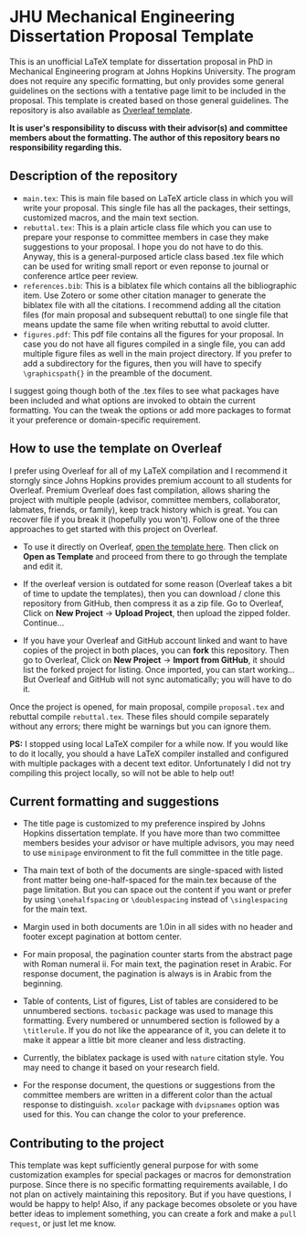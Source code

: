 # JHU Mechanical Engineering Dissertation Proposal Template

This is an unofficial LaTeX template for dissertation proposal in PhD in Mechanical Engineering program at Johns Hopkins University. The program does not require any specific formatting, but only provides some general guidelines on the sections with a tentative page limit to be included in the proposal. This template is created based on those general guidelines. The repository is also available as [Overleaf template](https://www.overleaf.com/latex/templates/johns-hopkins-meche-dissertation-proposal-template/ppqmcfvvpzsx).

**It is user's responsibility to discuss with their advisor(s) and committee members about the formatting. The author of this repository bears no responsibility regarding this.**




## Description of the repository

- `main.tex`: This is main file based on LaTeX article class in which you will write your proposal. This single file has all the packages, their settings, customized macros, and the main text section.
- `rebuttal.tex`: This is a plain article class file which you can use to prepare your response to committee members in case they make suggestions to your proposal. I hope you do not have to do this. Anyway, this is a general-purposed article class based .tex file which can be used for writing small report or even reponse to journal or conference artlce peer review.
- `references.bib`: This is a biblatex file which contains all the bibliographic item. Use Zotero or some other citation manager to generate the biblatex file with all the citations. I recommend adding all the citation files (for main proposal and subsequent rebuttal) to one single file that means update the same file when writing rebuttal to avoid clutter.
- `figures.pdf`: This pdf file contains all the figures for your proposal. In case you do not have all figures compiled in a single file, you can add multiple figure files as well in the main project directory. If you prefer to add a subdirectory for the figures, then you will have to specify `\graphicspath{}` in the preamble of the document.

I suggest going though both of the .tex files to see what packages have been included and what options are invoked to obtain the current formatting. You can the tweak the options or add more packages to format it your preference or domain-specific requirement.



## How to use the template on Overleaf

I prefer using Overleaf for all of my LaTeX compilation and I recommend it storngly since Johns Hopkins provides premium account to all students for Overleaf. Premium Overleaf does fast compilation, allows sharing the project with multiple people (advisor, committee members, collaborator, labmates, friends, or family), keep track history which is great. You can recover file if you break it (hopefully you won't). Follow one of the three approaches to get started with this project on Overleaf.

- To use it directly on Overleaf, [open the template here](https://www.overleaf.com/latex/templates/johns-hopkins-meche-dissertation-proposal-template/ppqmcfvvpzsx). Then click on **Open as Template** and proceed from there to go through the template and edit it.

- If the overleaf version is outdated for some reason (Overleaf takes a bit of time to update the templates), then you can download / clone this repository from GitHub, then compress it as a zip file. Go to Overleaf, Click on **New Project** -> **Upload Project**, then upload the zipped folder. Continue...
  
- If you have your Overleaf and GitHub account linked and want to have copies of the project in both places, you can **fork** this repository. Then go to Overleaf, Click on **New Project** -> **Import from GitHub**, it should list the forked project for listing. Once imported, you can start working... But Overleaf and GitHub will not sync automatically; you will have to do it.

Once the project is opened, for main proposal, compile `proposal.tex` and rebuttal compile `rebuttal.tex`. These files should compile separately without any errors; there might be warnings but you can ignore them.


**PS:** I stopped using local LaTeX compiler for a while now. If you would like to do it locally, you should a have LaTeX compiler installed and configured with multiple packages with a decent text editor. Unfortunately I did not try compiling this project locally, so will not be able to help out!



## Current formatting and suggestions

- The title page is customized to my preference inspired by Johns Hopkins dissertation template. If you have more than two committee members besides your advisor or have multiple advisors, you may need to use `minipage` environment to fit the full committee in the title page.

- Tha main text of both of the documents are single-spaced with listed front matter being one-half-spaced for the main.tex because of the page limitation. But you can space out the content if you want or prefer by using `\onehalfspacing` or `\doublespacing` instead of `\singlespacing` for the main text.

- Margin used in both documents are 1.0in in all sides with no header and footer except pagination at bottom center.

- For main proposal, the pagination counter starts from the abstract page with Roman numeral ii. For main text, the pagination reset in Arabic. For response document, the pagination is always is in Arabic from the beginning.

- Table of contents, List of figures, List of tables are considered to be unnumbered sections. `tocbasic` package was used to manage this formatting. Every numbered or unnumbered section is followed by a `\titlerule`. If you do not like the appearance of it, you can delete it to make it appear a little bit more cleaner and less distracting.

- Currently, the biblatex package is used with `nature` citation style. You may need to change it based on your research field.

- For the response document, the questions or suggestions from the committee members are written in a different color than the actual response to distinguish. `xcolor` package with `dvipsnames` option was used for this. You can change the color to your preference.




## Contributing to the project

This template was kept sufficiently general purpose for with some customization examples for special packages or macros for demonstration purpose. Since there is no specific formatting requirements available, I do not plan on actively maintaining this repository. But if you have questions, I would be happy to help! Also, if any package becomes obsolete or you have better ideas to implement something, you can create a fork and make a `pull request`, or just let me know.

